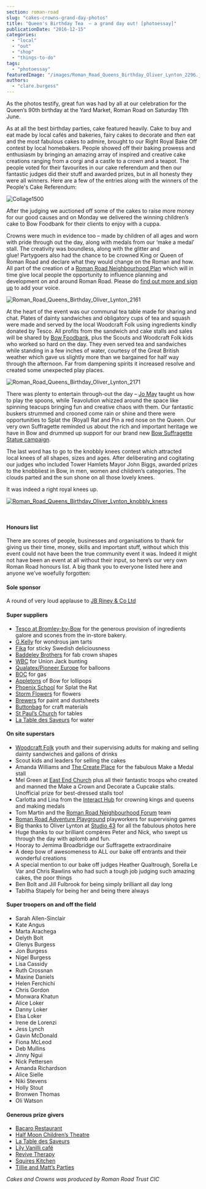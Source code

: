 ```yaml
---
section: roman-road
slug: "cakes-crowns-grand-day-photos"
title: "Queen's Birthday Tea  – a grand day out! [photoessay]"
publicationDate: "2016-12-15"
categories: 
  - "local"
  - "out"
  - "shop"
  - "things-to-do"
tags: 
  - "photoessay"
featuredImage: "/images/Roman_Road_Queens_Birthday_Oliver_Lynton_2296.jpg"
authors: 
  - "clare.burgess"
---
```


As the photos testify, great fun was had by all at our celebration for the Queen’s 90th birthday at the Yard Market, Roman Road on Saturday 11th June.

As at all the best birthday parties, cake featured heavily. Cake to buy and eat made by local cafés and bakeries, fairy cakes to decorate and _then_ eat and the most fabulous cakes to admire, brought to our Right Royal Bake Off contest by local homebakers. People showed off their baking prowess and enthusiasm by bringing an amazing array of inspired and creative cake creations ranging from a corgi and a castle to a crown and a teapot. The people voted for their favourites in our cake referendum and then our fantastic judges did their stuff and awarded prizes, but in all honesty they were all winners. Here are a few of the entries along with the winners of the People's Cake Referendum:

![Collage1500](/images/Collage1500-1024x768.jpg)

After the judging we auctioned off some of the cakes to raise more money for our good causes and on Monday we delivered the winning children’s cake to Bow Foodbank for their clients to enjoy with a cuppa.

Crowns were much in evidence too – made by children of all ages and worn with pride through out the day, along with medals from our ‘make a medal’ stall. The creativity was boundless, along with the glitter and glue! Partygoers also had the chance to be crowned King or Queen of Roman Road and declare what they would change on the Roman and how. All part of the creation of a [Roman Road Neighbourhood Plan](https://romanroadneighbourhoodplan.org) which will in time give local people the opportunity to influence planning and development on and around Roman Road. Please do [find out more and sign up](https://romanroadneighbourhoodplan.org) to add your voice.

![Roman_Road_Queens_Birthday_Oliver_Lynton_2161](/images/Roman_Road_Queens_Birthday_Oliver_Lynton_2161-1024x683.jpg)

At the heart of the event was our communal tea table made for sharing and chat. Plates of dainty sandwiches and obligatory cups of tea and squash were made and served by the local Woodcraft Folk using ingredients kindly donated by Tesco. All profits from the sandwich and cake stalls and sales will be shared by [Bow Foodbank](https://www.bowfoodbank.org), plus the Scouts and Woodcraft Folk kids who worked so hard on the day. They even served tea and sandwiches while standing in a few inches of water, courtesy of the Great British weather which gave us slightly more than we bargained for half way through the afternoon. Far from dampening spirits it increased resolve and created some unexpected play places.

![Roman_Road_Queens_Birthday_Oliver_Lynton_2171](/images/Roman_Road_Queens_Birthday_Oliver_Lynton_2171-683x1024.jpg)

There was plenty to entertain through-out the day – [Jo May](https://www.jomaypercussion.co.uk) taught us how to play the spoons, while Teavolution whizzed around the space like spinning teacups bringing fun and creative chaos with them. Our fantastic buskers strummed and crooned come rain or shine and there were opportunities to Splat the (Royal) Rat and Pin a red nose on the Queen. Our very own Suffragette reminded us about the rich and important heritage we have in Bow and drummed up support for our brand new [Bow Suffragette Statue campaign](https://www.facebook.com/groups/bowsuffragettes/).

The last word has to go to the knobbly knees contest which attracted local knees of all shapes, sizes and ages. After deliberating and cogitating our judges who included Tower Hamlets Mayor John Biggs, awarded prizes to the knobbliest in Bow, in men, women and children’s categories. The clouds parted and the sun shone on all those lovely knees.

It was indeed a right royal knees up.

[![Roman_Road_Queens_Birthday_Oliver_Lynton_knobbly_knees](/images/Roman_Road_Queens_Birthday_Oliver_Lynton_knobbly_knees-1024x639.jpg)](https://romanroadlondon.com/wp-content/uploads/2016/06/Roman_Road_Queens_Birthday_Oliver_Lynton_knobbly_knees.jpg)

 

#### Honours list

There are scores of people, businesses and organisations to thank for giving us their time, money, skills and important stuff, without which this event could not have been the true community event it was. Indeed it might not have been an event at all without their input, so here’s our very own Roman Road honours list. A big thank you to everyone listed here and anyone we’ve woefully forgotten:

#### Sole sponsor

A round of very loud applause to [JB Riney & Co Ltd](https://www.jbriney.co.uk)

#### Super suppliers

- [Tesco at Bromley-by-Bow](https://www.tesco.com/store-locator/uk/?bID=2152) for the generous provision of ingredients galore and scones from the in-store bakery.
- [G.Kelly](https://gkelly.london) for wondrous jam tarts
- [Fika](https://www.fikalondon.com) for sticky Swedish deliciousness
- [Baddeley Brothers](https://www.baddeleybrothers.com) for fab crown shapes
- [WBC](https://www.wbc.co.uk) for Union Jack bunting
- [Qualatex/Pioneer Europe](https://www.thequalatexevent.com) for balloons
- [BOC](https://www.boconline.co.uk/en/index.html) for gas
- [Appletons](https://www.appletonsweets.co.uk) of Bow for lollipops
- [Phoenix School](https://www.phoenix.towerhamlets.sch.uk/thamlets/primary/phoenix) for Splat the Rat
- [Storm Flowers](https://www.stormflowerslondon.com) for flowers
- [Brewers](https://www.brewershome.co.uk) for paint and dustsheets
- [Buttonbag](https://www.buttonbag.co.uk) for craft materials
- [St Paul’s Church](https://www.stpauloldford.com) for tables
- [La Table des Saveurs](https://www.facebook.com/La-Table-des-Saveurs-807463819299712/) for water

#### On site superstars

- [Woodcraft Folk](https://hackneywoodcraftfolk.wordpress.com) youth and their supervising adults for making and selling dainty sandwiches and gallons of drinks
- Scout kids and leaders for selling the cakes
- Amanda Williams and [The Create Place](https://www.stmargaretshouse.org.uk/thecreateplace/) for the fabulous Make a Medal stall
- Mel Green at [East End Church](https://www.eastendchurch.co.uk/welcome.htm) plus all their fantastic troops who created and manned the Make a Crown and Decorate a Cupcake stalls. Unofficial prize for best-dressed stalls too!
- Carlotta and Lina from the [Interact Hub](https://www.publicworksgroup.net) for crowning kings and queens and making medals
- Tom Martin and the [Roman Road Neighbourhood Forum](https://romanroadneighbourhoodplan.org) team
- [Roman Road Adventure Playground](https://www.londonplay.org.uk/adventure_playgrounds/54/view) playworkers for supervising games
- Big thanks to Oliver Lynton at [Studio 43](https://www.studio-43.co.uk) for all the fabulous photos here
- Huge thanks to our brilliant compères Peter and Nick, who swept us through the day with aplomb and fun.
- Hooray to Jemima Broadbridge our Suffragette extraordinaire
- A deep bow of awesomeness to ALL our bake off entrants and their wonderful creations
- A special mention to our bake off judges Heather Qualtrough, Sorella Le Var and Chris Rawlins who had such a tough job judging such amazing cakes, the poor things
- Ben Bolt and Jill Fulbrook for being simply brilliant all day long
- Tabitha Stapely for being her and being there always

#### **Super troopers on and off the field**

- Sarah Allen-Sinclair
- Kate Angus
- Marta Arachega
- Delyth Bolt
- Glenys Burgess
- Jon Burgess
- Nigel Burgess
- Lisa Cassidy
- Ruth Crossnan
- Maxine Daniels
- Helen Ferchichi
- Chris Gordon
- Monwara Khatun
- Alice Loker
- Danny Loker
- Elsa Loker
- Irene de Lorenzi
- Jess Lynch
- Gavin McDonald
- Fiona McLeod
- Deb Mullins
- Jinny Ngui
- Nick Pettersen
- Amanda Richardson
- Alice Sielle
- Niki Stevens
- Holly Stout
- Bronwen Thomas
- Oli Watson

#### Generous prize givers

- [Bacaro Restaurant](https://www.bacaro387.co.uk)
- [Half Moon Children’s Theatre](https://www.halfmoon.org.uk)
- [La Table des Saveurs](https://www.facebook.com/La-Table-des-Saveurs-807463819299712/)
- [Lily Vanilli café](https://lilyvanilli.com)
- [Revive Therapy](https://www.revivetherapy.co.uk)
- [Squires Kitchen](https://www.squires-shop.com)
- [Tillie and Matt’s Parties](https://www.tillieandmatt.co.uk)

_Cakes and Crowns was produced by Roman Road Trust CIC_
